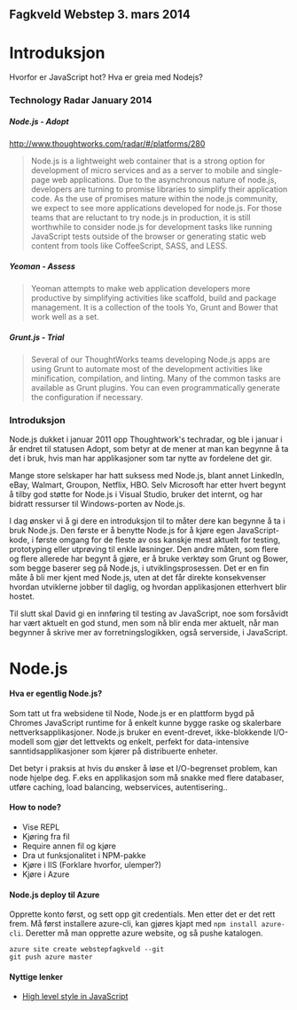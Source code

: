 Fagkveld Webstep 3. mars 2014
-----------------------------
Introduksjon
============

Hvorfor er JavaScript hot? Hva er greia med Nodejs?

### Technology Radar January 2014

##### Node.js - Adopt

http://www.thoughtworks.com/radar/#/platforms/280

> Node.js is a lightweight web container that is a strong option for development of micro services and as a server to mobile and single-page web applications. Due to the asynchronous nature of node.js, developers are turning to promise libraries to simplify their application code. As the use of promises mature within the node.js community, we expect to see more applications developed for node.js. For those teams that are reluctant to try node.js in production, it is still worthwhile to consider node.js for development tasks like running JavaScript tests outside of the browser or generating static web content from tools like CoffeeScript, SASS, and LESS.

##### Yeoman - Assess
> Yeoman attempts to make web application developers more productive by simplifying activities like scaffold, build and package management. It is a collection of the tools Yo, Grunt and Bower that work well as a set.

##### Grunt.js - Trial
> Several of our ThoughtWorks teams developing Node.js apps are using Grunt to automate most of the development activities like minification, compilation, and linting. Many of the common tasks are available as Grunt plugins. You can even programmatically generate the configuration if necessary.

### Introduksjon
Node.js dukket i januar 2011 opp Thoughtwork's techradar, og ble i januar i år endret til statusen Adopt, som betyr at de mener at man kan begynne å ta det i bruk, hvis man har applikasjoner som tar nytte av fordelene det gir.

Mange store selskaper har hatt suksess med Node.js, blant annet LinkedIn, eBay, Walmart, Groupon, Netflix, HBO. Selv Microsoft har etter hvert begynt å tilby god støtte for Node.js i Visual Studio, bruker det internt, og har bidratt ressurser til Windows-porten av Node.js.

I dag ønsker vi å gi dere en introduksjon til to måter dere kan begynne å ta i bruk Node.js. Den første er å benytte Node.js for å kjøre egen JavaScript-kode, i første omgang for de fleste av oss kanskje mest aktuelt for testing, prototyping eller utprøving til enkle løsninger. Den andre måten, som flere og flere allerede har begynt å gjøre, er å bruke verktøy som Grunt og Bower, som begge baserer seg på Node.js, i utviklingsprosessen. Det er en fin måte å bli mer kjent med Node.js, uten at det får direkte konsekvenser hvordan utviklerne jobber til daglig, og hvordan applikasjonen etterhvert blir hostet.

Til slutt skal David gi en innføring til testing av JavaScript, noe som forsåvidt har vært aktuelt en god stund, men som nå blir enda mer aktuelt, når man begynner å skrive mer av forretningslogikken, også serverside, i JavaScript.


Node.js
=======

#### Hva er egentlig Node.js?
Som tatt ut fra websidene til Node, Node.js er en plattform bygd på Chromes JavaScript runtime for å enkelt kunne bygge raske og skalerbare nettverksapplikasjoner. Node.js bruker en event-drevet, ikke-blokkende I/O-modell som gjør det lettvekts og enkelt, perfekt for data-intensive sanntidsapplikasjoner som kjører på distribuerte enheter.

Det betyr i praksis at hvis du ønsker å løse et I/O-begrenset problem, kan node hjelpe deg. F.eks en applikasjon som må snakke med flere databaser, utføre caching, load balancing, webservices, autentisering..

#### How to node?
- Vise REPL
- Kjøring fra fil
- Require annen fil og kjøre
- Dra ut funksjonalitet i NPM-pakke
- Kjøre i IIS (Forklare hvorfor, ulemper?)
- Kjøre i Azure



#### Node.js deploy til Azure
Opprette konto først, og sett opp git credentials. Men etter det er det rett frem.
Må først installere azure-cli, kan gjøres kjapt med `npm install azure-cli`.
Deretter må man opprette azure website, og så pushe katalogen.

```
azure site create webstepfagkveld --git
git push azure master
```

#### Nyttige lenker
- [High level style in JavaScript](https://gist.github.com/dominictarr/2401787)